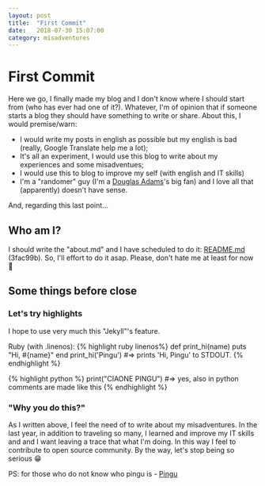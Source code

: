 ```yaml
---
layout: post
title:  "First Commit"
date:   2018-07-30 15:07:00
category: misadventures
---
```

# First Commit

Here we go, I finally made my blog and I don't know where I should start from (who has ever had one of it?).
Whatever, I'm of opinion that if someone starts a blog they should have something to write or share.
About this, I would premise/warn:

- I would write my posts in english as possible but my english is bad (really, Google Translate help me a lot);
- It's all an experiment, I would use this blog to write about my experiences and some misadventues;
- I would use this to blog to improve my self (with english and IT skills)
- I'm a "randomer" guy (I'm a [Douglas Adams][Douglas_Adams]'s big fan) and I love all that (apparently) doesn't have sense.

And, regarding this last point...

## Who am I?

I should write the "about.md" and I have scheduled to do it:
[README.md][readme_me] (3fac99b).
So, I'll effort to do it asap. Please, don't hate me at least for now 🧙

## Some things before close

### Let's try highlights

I hope to use very much this "Jekyll"'s feature.

Ruby (with .linenos):
{% highlight ruby linenos%}
def print_hi(name)
  puts "Hi, #{name}"
end
print_hi('Pingu')
#=> prints 'Hi, Pingu' to STDOUT.
{% endhighlight %}

{% highlight python %}
print("CIAONE PINGU")
#=> yes, also in python comments are made like this
{% endhighlight %}

### "Why you do this?"

As I written above, I feel the need of to write about my misadventures.
In the last year, in addition to traveling so many, I learned and improve my IT skills and  and I want leaving a trace that what I'm doing.
In this way I feel to contribute to open source community.
By the way, let's stop being so serious 😁

PS: for those who do not know who pingu is - [Pingu](https://en.wikipedia.org/wiki/Pingu)

[Douglas_Adams]: https://en.wikipedia.org/wiki/Douglas_Adams
[readme_me]: https://github.com/x21Kenobi/x21kenobi.github.io/blob/3fac99bcee4d40f53c0e93fab3dcfec13b31439a/README.md
